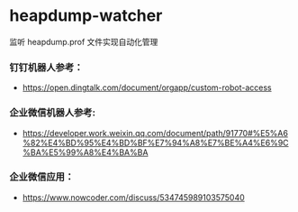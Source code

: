 # heapdump-watcher

监听 heapdump.prof 文件实现自动化管理


### 钉钉机器人参考：
- https://open.dingtalk.com/document/orgapp/custom-robot-access

### 企业微信机器人参考:
- https://developer.work.weixin.qq.com/document/path/91770#%E5%A6%82%E4%BD%95%E4%BD%BF%E7%94%A8%E7%BE%A4%E6%9C%BA%E5%99%A8%E4%BA%BA

### 企业微信应用：
- https://www.nowcoder.com/discuss/534745989103575040